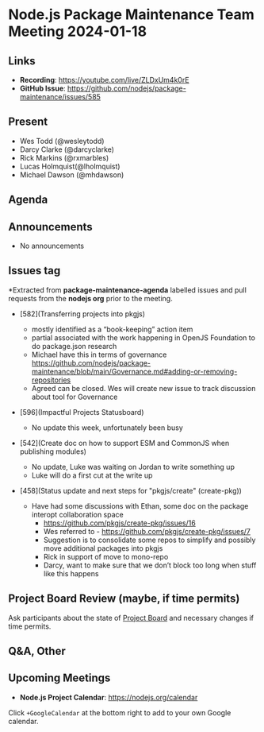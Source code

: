 # Node.js  Package Maintenance Team Meeting 2024-01-18

## Links

* **Recording**: <https://youtube.com/live/ZLDxUm4k0rE> 
* **GitHub Issue**: <https://github.com/nodejs/package-maintenance/issues/585> 

## Present

* Wes Todd (@wesleytodd)
* Darcy Clarke (@darcyclarke)
* Rick Markins (@rxmarbles)
* Lucas Holmquist(@lholmquist)
* Michael Dawson (@mhdawson)

## Agenda

## Announcements

* No announcements

## Issues tag

*Extracted from **package-maintenance-agenda** labelled issues and pull requests from the **nodejs org** prior to the meeting.

* [582](Transferring projects into pkgjs)
  * mostly identified as a “book-keeping” action item
  * partial associated with the work happening in OpenJS Foundation to do package.json research
  * Michael have  this in terms of governance <https://github.com/nodejs/package-maintenance/blob/main/Governance.md#adding-or-removing-repositories>
  * Agreed can be closed. Wes will create new issue to track discussion about tool for Governance

* [596](Impactful Projects Statusboard)
  * No update this week, unfortunately been busy

* [542](Create doc on how to support ESM and CommonJS when publishing modules)
  * No update, Luke was waiting on Jordan to write something up
  * Luke will do a first cut at the write up

* [458](Status update and next steps for "pkgjs/create" (create-pkg))
  * Have had some discussions with Ethan, some doc on the package interopt collaboration space
    * <https://github.com/pkgjs/create-pkg/issues/16>
    * Wes referred to - <https://github.com/pkgjs/create-pkg/issues/7>
    * Suggestion is to consolidate some repos to simplify and possibly move additional packages into pkgjs
    * Rick in support of move to mono-repo
    * Darcy, want to make sure that we don’t block too long when stuff like this happens

## Project Board Review (maybe, if time permits)

Ask participants about the state of [Project Board](https://github.com/nodejs/package-maintenance/projects/1) and necessary changes if time permits.

## Q&A, Other

## Upcoming Meetings

* **Node.js Project Calendar**: <https://nodejs.org/calendar>

Click `+GoogleCalendar` at the bottom right to add to your own Google calendar.
